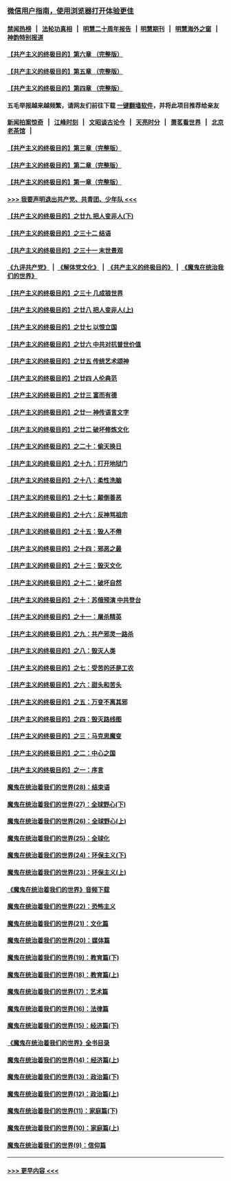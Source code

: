### [微信用户指南，使用浏览器打开体验更佳](https://github.com/gfw-breaker/banned-news1/blob/master/indexes/wechat-guide.md?t=0)
#### [禁闻热榜](热点新闻.md?t=0)  &nbsp;&nbsp;|&nbsp;&nbsp; [法轮功真相](https://github.com/gfw-breaker/truth/blob/master/README.md?t=0) &nbsp;&nbsp;|&nbsp;&nbsp; [明慧二十周年报告](https://github.com/gfw-breaker/mh-reports/blob/master/README.md?t=0) &nbsp;&nbsp;|&nbsp;&nbsp;[明慧期刊](https://github.com/gfw-breaker/mh-qikan) &nbsp;&nbsp;|&nbsp;&nbsp; [明慧海外之窗](https://github.com/gfw-breaker/mh-news/blob/master/README.md?t=0) &nbsp;&nbsp;|&nbsp;&nbsp; [神韵特别报道](https://github.com/gfw-breaker/mh-news/blob/master/shenyun.md?t=0)
#### [【共产主义的终极目的】第六章 （完整版）](../pages/nsc422/n11428913.md?t=02111322) 
#### [【共产主义的终极目的】第五章 （完整版）](../pages/nsc422/n11428912.md?t=02111322) 
#### [【共产主义的终极目的】第四章 （完整版）](../pages/nsc422/n11428907.md?t=02111322) 
#### 五毛举报越来越频繁，请网友们前往下载 [一键翻墙软件](https://github.com/gfw-breaker/ssr-accounts)，并将此项目推荐给亲友
#### [新闻拍案惊奇](https://github.com/gfw-breaker/banned-news1/blob/master/pages/link4.md) &nbsp;&nbsp;|&nbsp;&nbsp; [江峰时刻](https://github.com/gfw-breaker/banned-news1/blob/master/pages/link4.md) &nbsp;&nbsp;|&nbsp;&nbsp; [文昭谈古论今](https://github.com/gfw-breaker/banned-news1/blob/master/pages/link4.md) &nbsp;&nbsp;|&nbsp;&nbsp; [天亮时分](https://github.com/gfw-breaker/banned-news1/blob/master/pages/link4.md) &nbsp;&nbsp;|&nbsp;&nbsp; [萧茗看世界](https://github.com/gfw-breaker/banned-news1/blob/master/pages/link4.md) &nbsp;&nbsp;|&nbsp;&nbsp; [北京老茶馆](https://github.com/gfw-breaker/banned-news1/blob/master/pages/link4.md) &nbsp;&nbsp;|&nbsp;&nbsp; 
#### [【共产主义的终极目的】第三章（完整版）](../pages/nsc422/n11428848.md?t=02111322) 
#### [【共产主义的终极目的】第二章（完整版）](../pages/nsc422/n11428831.md?t=02111322) 
#### [【共产主义的终极目的】第一章（完整版）](../pages/nsc422/n11417651.md?t=02111322) 
#### [>>> 我要声明退出共产党、共青团、少年队 <<<](https://github.com/begood0513/goodnews/blob/master/quit/letter.md) 
#### [【共产主义的终极目的】之廿九 把人变非人(下)](../pages/nsc422/n11344140.md?t=02111322) 
#### [【共产主义的终极目的】之三十二 结语](../pages/nsc422/n11360535.md?t=02111322) 
#### [【共产主义的终极目的】之三十一 末世景观](../pages/nsc422/n11351129.md?t=02111322) 
#### [《九评共产党》](https://github.com/begood0513/9ping.md/blob/master/README.md) &nbsp;|&nbsp; [《解体党文化》](../../../../jtdwh.md/blob/master/README.md)  &nbsp;|&nbsp; [《共产主义的终极目的》](../../../../gczydzjmd.md/blob/master/README.md) &nbsp;|&nbsp; [《魔鬼在统治我们的世界》](../../../../mgztzwmdsj.md/blob/master/README.md) 
#### [【共产主义的终极目的】之三十 几成狼世界](../pages/nsc422/n11348280.md?t=02111322) 
#### [【共产主义的终极目的】之廿八 把人变非人(上)](../pages/nsc422/n11340492.md?t=02111322) 
#### [【共产主义的终极目的】之廿七 以恨立国](../pages/nsc422/n11336944.md?t=02111322) 
#### [【共产主义的终极目的】之廿六 中共对抗普世价值](../pages/nsc422/n11324785.md?t=02111322) 
#### [【共产主义的终极目的】之廿五 传统艺术颂神](../pages/nsc422/n11296396.md?t=02111322) 
#### [【共产主义的终极目的】之廿四 人伦典范](../pages/nsc422/n11296397.md?t=02111322) 
#### [【共产主义的终极目的】之廿三 富而有德](../pages/nsc422/n11283598.md?t=02111322) 
#### [【共产主义的终极目的】之廿一 神传语言文字](../pages/nsc422/n11263265.md?t=02111322) 
#### [【共产主义的终极目的】之廿二 破坏修炼文化](../pages/nsc422/n11245728.md?t=02111322) 
#### [【共产主义的终极目的】之二十：偷天换日](../pages/nsc422/n11238846.md?t=02111322) 
#### [【共产主义的终极目的】之十九：打开地狱门](../pages/nsc422/n11206376.md?t=02111322) 
#### [【共产主义的终极目的】之十八：柔性洗脑](../pages/nsc422/n11199994.md?t=02111322) 
#### [【共产主义的终极目的】之十七：颠倒善恶](../pages/nsc422/n11179782.md?t=02111322) 
#### [【共产主义的终极目的】之十六：反神骂祖宗](../pages/nsc422/n11166798.md?t=02111322) 
#### [【共产主义的终极目的】之十五：毁人不倦](../pages/nsc422/n11166792.md?t=02111322) 
#### [【共产主义的终极目的】之十四：邪恶之最](../pages/nsc422/n11150249.md?t=02111322) 
#### [【共产主义的终极目的】之十三：毁灭文化](../pages/nsc422/n11135227.md?t=02111322) 
#### [【共产主义的终极目的】之十二：破坏自然](../pages/nsc422/n11135214.md?t=02111322) 
#### [【共产主义的终极目的】之十：苏俄预演 中共登台](../pages/nsc422/n11118424.md?t=02111322) 
#### [【共产主义的终极目的】之十一：屠杀精英](../pages/nsc422/n11118442.md?t=02111322) 
#### [【共产主义的终极目的】之九：共产邪灵一路杀](../pages/nsc422/n11114139.md?t=02111322) 
#### [【共产主义的终极目的】之八：毁灭人类](../pages/nsc422/n11108503.md?t=02111322) 
#### [【共产主义的终极目的】之七：受苦的还是工农](../pages/nsc422/n11101809.md?t=02111322) 
#### [【共产主义的终极目的】之六：甜头和苦头](../pages/nsc422/n11096971.md?t=02111322) 
#### [【共产主义的终极目的】之五：万变不离其邪](../pages/nsc422/n11091285.md?t=02111322) 
#### [【共产主义的终极目的】之四：毁灭路线图](../pages/nsc422/n11086284.md?t=02111322) 
#### [【共产主义的终极目的】之三：马克思魔变](../pages/nsc422/n11061941.md?t=02111322) 
#### [【共产主义的终极目的】之二：中心之国](../pages/nsc422/n11047728.md?t=02111322) 
#### [【共产主义的终极目的】之一：序言](../pages/nsc422/n11086077.md?t=02111322) 
#### [魔鬼在统治着我们的世界(28)：结束语](../pages/nsc422/n10936246.md?t=02111322) 
#### [魔鬼在统治着我们的世界(27)：全球野心(下)](../pages/nsc422/n10928319.md?t=02111322) 
#### [魔鬼在统治着我们的世界(26)：全球野心(上)](../pages/nsc422/n10900318.md?t=02111322) 
#### [魔鬼在统治着我们的世界(25)：全球化](../pages/nsc422/n10788205.md?t=02111322) 
#### [魔鬼在统治着我们的世界(24)：环保主义(下)](../pages/nsc422/n10695307.md?t=02111322) 
#### [魔鬼在统治着我们的世界(23)：环保主义(上)](../pages/nsc422/n10688613.md?t=02111322) 
#### [《魔鬼在统治着我们的世界》音频下载](../pages/nsc422/n10635553.md?t=02111322) 
#### [魔鬼在统治着我们的世界(22)：恐怖主义](../pages/nsc422/n10614727.md?t=02111322) 
#### [魔鬼在统治着我们的世界(21)：文化篇](../pages/nsc422/n10597706.md?t=02111322) 
#### [魔鬼在统治着我们的世界(20)：媒体篇](../pages/nsc422/n10586579.md?t=02111322) 
#### [魔鬼在统治着我们的世界(19)：教育篇(下)](../pages/nsc422/n10564808.md?t=02111322) 
#### [魔鬼在统治着我们的世界(18)：教育篇(上)](../pages/nsc422/n10526970.md?t=02111322) 
#### [魔鬼在统治着我们的世界(17)：艺术篇](../pages/nsc422/n10499093.md?t=02111322) 
#### [魔鬼在统治着我们的世界(16)：法律篇](../pages/nsc422/n10485969.md?t=02111322) 
#### [魔鬼在统治着我们的世界(15)：经济篇(下)](../pages/nsc422/n10469975.md?t=02111322) 
#### [《魔鬼在统治着我们的世界》全书目录](../pages/nsc422/n10464261.md?t=02111322) 
#### [魔鬼在统治着我们的世界(14)：经济篇(上)](../pages/nsc422/n10457370.md?t=02111322) 
#### [魔鬼在统治着我们的世界(13)：政治篇(下)](../pages/nsc422/n10448270.md?t=02111322) 
#### [魔鬼在统治着我们的世界(12)：政治篇(上)](../pages/nsc422/n10444576.md?t=02111322) 
#### [魔鬼在统治着我们的世界(11)：家庭篇(下)](../pages/nsc422/n10440961.md?t=02111322) 
#### [魔鬼在统治着我们的世界(10)：家庭篇(上)](../pages/nsc422/n10435448.md?t=02111322) 
#### [魔鬼在统治着我们的世界(9)：信仰篇](../pages/nsc422/n10432159.md?t=02111322) 

----
#### [ >>> 更早内容 <<< ](../indexes/nsc422-earlier.md)

